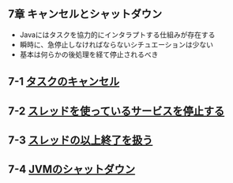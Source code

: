 7章 キャンセルとシャットダウン
------------

* Javaにはタスクを協力的にインタラプトする仕組みが存在する  
 * 瞬時に、急停止しなければならないシチュエーションは少ない  
 * 基本は何らかの後処理を経て停止されるべき

7-1 [タスクのキャンセル](7-1.md)
------------

7-2 [スレッドを使っているサービスを停止する](7-2.md)
------------

7-3 [スレッドの以上終了を扱う](7-3.md)
------------

7-4 [JVMのシャットダウン](7-4.md)
------------
